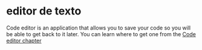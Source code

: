 # editor de texto

Code editor is an application that allows you to save your code so you will be able to get back to it later. You can learn where to get one from the [Code editor chapter](./code_editor/README.md)